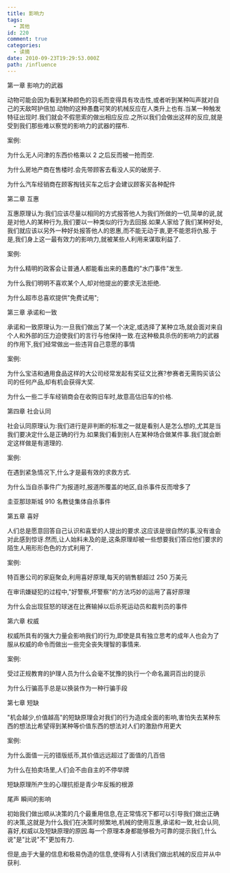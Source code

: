 ```yaml
---
title: 影响力
tags:
  - 其他
id: 220
comment: true
categories:
  - 读摘
date: 2010-09-23T19:29:53.000Z
path: /influence
---
```


第一章 影响力的武器

动物可能会因为看到某种颜色的羽毛而变得具有攻击性,或者听到某种叫声就对自己的天敌呵护倍加.动物的这种愚蠢可笑的机械反应在人类升上也有.当某一种触发特征出现时.我们就会不假思索的做出相应反应.之所以我们会做出这样的反应,就是受到我们那些难以察觉的影响力的武器的摆布.

案例:

为什么无人问津的东西价格乘以 2 之后反而被一抢而空.

为什么房地产商在售楼时.会先带顾客去看没人买的破房子.

为什么汽车经销商在顾客掏钱买车之后才会建议顾客买各种配件

第二章 互惠

互惠原理认为:我们应该尽量以相同的方式报答他人为我们所做的一切,简单的说,就是对他人的某种行为,我们要以一种类似的行为去回报.如果人家给了我们某种好处,我们就应该以另外一种好处报答他人的恩惠,而不能无动于衷,更不能恩将仇报.于是,我们身上这一最有效力的影响力,就被某些人利用来谋取利益了.

案例:

为什么精明的政客会让普通人都能看出来的愚蠢的"水门事件"发生.

为什么我们明明不喜欢某个人,却对他提出的要求无法拒绝.

为什么超市总喜欢提供"免费试用";

第三章 承诺和一致

承诺和一致原理认为:一旦我们做出了某一个决定,或选择了某种立场,就会面对来自个人和外部的压力迫使我们的言行与他保持一致.在这种极具杀伤的影响力的武器的作用下,我们经常做出一些违背自己意愿的事情

案例:

为什么宝洁和通用食品这样的大公司经常发起有奖征文比赛?参赛者无需购买该公司的任何产品,却有机会获得大奖.

为什么一些二手车经销商会在收购旧车时,故意高估旧车的价格.

第四章 社会认同

社会认同原理认为:我们进行是非判断的标准之一就是看别人是怎么想的,尤其是当我们要决定什么是正确的行为.如果我们看到别人在某种场合做某件事.我们就会断定这样做是有道理的.

案例:

在遇到紧急情况下,什么才是最有效的求救方式.

为什么当自杀事件广为报道时,报道所覆盖的地区,自杀事件反而增多了

圭亚那琼斯城 910 名教徒集体自杀事件

第五章 喜好

人们总是愿意回答自己认识和喜爱的人提出的要求.这应该是很自然的事,没有谁会对此感到惊讶.然而,让人始料未及的是,这条原理却被一些想要我们答应他们要求的陌生人用形形色色的方式利用了.

案例:

特百惠公司的家庭聚会,利用喜好原理,每天的销售额超过 250 万美元

在审讯嫌疑犯的过程中,"好警察,坏警察"的方法巧妙的运用了喜好原理

为什么会出现狂怒的球迷在比赛输掉以后杀死运动员和裁判员的事件

第六章 权威

权威所具有的强大力量会影响我们的行为,即使是具有独立思考的成年人也会为了服从权威的命令而做出一些完全丧失理智的事情来.

案例:

受过正规教育的护理人员为什么会毫不犹豫的执行一个命名漏洞百出的提示

为什么行骗高手总是以换装作为一种行骗手段

第七章 短缺

"机会越少,价值越高"的短缺原理会对我们的行为造成全面的影响,害怕失去某种东西的想法比希望得到某种等价值东西的想法对人们的激励作用更大

案例:

为什么面值一元的错版纸币,其价值远远超过了面值的几百倍

为什么在拍卖场里,人们会不由自主的不停举牌

短缺原理所产生的心理抗拒是青少年反叛的根源

尾声 瞬间的影响

初始我们做出顺从决策的几个最重用信息,在正常情况下都可以引导我们做出正确的决策,这就是为什么我们在决策时频繁地,机械的使用互惠,承诺和一致,社会认同,喜好,权威以及短缺原理的原因.每一个原理本身都能够极为可靠的提示我们,什么说"是"比说"不"更加有力.

但是,由于大量的信息和极易伪造的信息,使得有人引诱我们做出机械的反应并从中获利.
